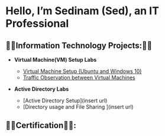 <h1>Hello, I’m  Sedinam (Sed), an IT Professional

<h2>👨‍💻Information Technology Projects:👨‍💻</h2>

- <b>Virtual Machine(VM) Setup Labs</b>
  - [Virtual Machine Setup (Ubuntu and Windows 10)](https://github.com/SedinamA/VM-Set-up)
  - [Traffic Observation between Virtual Machines](https://github.com/SedinamA/VM-Traffic)

- <b>Active Directory Labs</b>
  - [Active Directory Setup](insert url)
  - [Directory usage and File Sharing ](insert url)
 
    
<h2>👨‍💻Certification👨‍💻:</h2>
